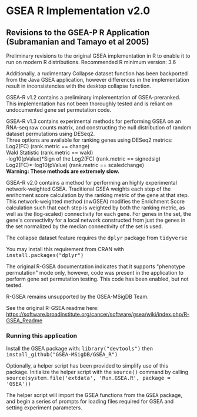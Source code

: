 # GSEA R Implementation v2.0
## Revisions to the GSEA-P R Application (Subramanian and Tamayo et al 2005)

Preliminary revisions to the original GSEA implementation in R to enable it to run on modern R distributions.
Recommended R minimum version: 3.6

Additionally, a rudimentary Collapse dataset function has been backported from the Java GSEA application, however differences in the implementation result in inconsistencies with the desktop collapse function.

GSEA-R v1.2 contains a preliminary implementation of GSEA-preranked. This implementation has not been thoroughly tested and is reliant on undocumented gene set permutation code.

GSEA-R v1.3 contains experimental methods for performing GSEA on an RNA-seq raw counts matrix, and constructing the null distribution of random dataset permutations using DESeq2. <br>
Three options are available for ranking genes using DESeq2 metrics: <br>
Log2(FC) (rank.metric == change)<br>
Wald Statistic (rank.metric == wald)<br>
-log10(pValue)\*Sign of the Log2(FC) (rank.metric == signedsig)<br>
Log2(FC)\*-log10(pValue) (rank.metric == scaledchange)<br>
<b>Warning: These methods are extremely slow.</b>

GSEA-R v2.0 contains a method for performing an highly experimental network-weighted GSEA. Traditional GSEA weights each step of the enrihcment score calculation by the ranking metric of the gene at that step. This network-weighted method (nwGSEA) modifies the Enrichment Score calculation such that each step is weighted by both the ranking metric, as well as the (log-scaled) connectivity for each gene. For genes in the set, the gene's connectivity for a local network constructed from just the genes in the set normalized by the median connectivity of the set is used. <br>

The collapse dataset feature requires the <tt>dplyr</tt> package from <tt>tidyverse</tt>

You may install this requirement from CRAN with <tt>install.packages("dplyr")</tt>

The original R-GSEA documentation indicates that it supports "phenotype permutation" mode only, however, code was present in the application to perform gene set permutation testing. This code has been enabled, but not tested.

R-GSEA remains unsupported by the GSEA-MSigDB Team.

See the original R-GSEA readme here: https://software.broadinstitute.org/cancer/software/gsea/wiki/index.php/R-GSEA_Readme

### Running this application
Install the GSEA package with: <tt>library("devtools")</tt> then <tt>install_github("GSEA-MSigDB/GSEA_R")</tt>

Optionally, a helper script has been provided to simplify use of this package. Initialize the helper script with the <tt>source()</tt> command by calling <tt>source(system.file('extdata', 'Run.GSEA.R', package = 'GSEA'))</tt>

The helper script will import the GSEA functions from the <tt>GSEA</tt> package, and begin a series of prompts for loading files required for GSEA and setting experiment parameters.
